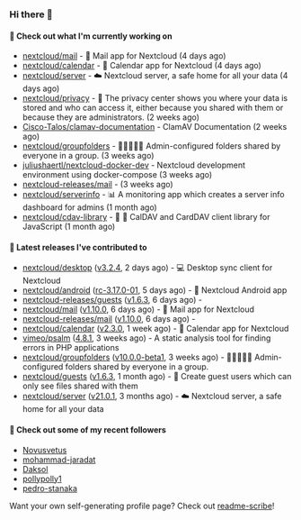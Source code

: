 ### Hi there 👋

#### 👷 Check out what I'm currently working on

- [nextcloud/mail](https://github.com/nextcloud/mail) - 💌 Mail app for Nextcloud (4 days ago)
- [nextcloud/calendar](https://github.com/nextcloud/calendar) - 📆 Calendar app for Nextcloud (4 days ago)
- [nextcloud/server](https://github.com/nextcloud/server) - ☁️ Nextcloud server, a safe home for all your data (4 days ago)
- [nextcloud/privacy](https://github.com/nextcloud/privacy) - 🔑 The privacy center shows you where your data is stored and who can access it, either because you shared with them or because they are administrators. (2 weeks ago)
- [Cisco-Talos/clamav-documentation](https://github.com/Cisco-Talos/clamav-documentation) - ClamAV Documentation (2 weeks ago)
- [nextcloud/groupfolders](https://github.com/nextcloud/groupfolders) - 📁👩‍👩‍👧‍👦 Admin-configured folders shared by everyone in a group. (3 weeks ago)
- [juliushaertl/nextcloud-docker-dev](https://github.com/juliushaertl/nextcloud-docker-dev) - Nextcloud development environment using docker-compose (3 weeks ago)
- [nextcloud-releases/mail](https://github.com/nextcloud-releases/mail) -  (3 weeks ago)
- [nextcloud/serverinfo](https://github.com/nextcloud/serverinfo) - 📊 A monitoring app which creates a server info dashboard for admins (1 month ago)
- [nextcloud/cdav-library](https://github.com/nextcloud/cdav-library) - :date: 📇 CalDAV and CardDAV client library for JavaScript (1 month ago)

#### 🔭 Latest releases I've contributed to

- [nextcloud/desktop](https://github.com/nextcloud/desktop) ([v3.2.4](https://github.com/nextcloud/desktop/releases/tag/v3.2.4), 2 days ago) - 💻 Desktop sync client for Nextcloud
- [nextcloud/android](https://github.com/nextcloud/android) ([rc-3.17.0-01](https://github.com/nextcloud/android/releases/tag/rc-3.17.0-01), 5 days ago) - 📱 Nextcloud Android app
- [nextcloud-releases/guests](https://github.com/nextcloud-releases/guests) ([v1.6.3](https://github.com/nextcloud-releases/guests/releases/tag/v1.6.3), 6 days ago) - 
- [nextcloud/mail](https://github.com/nextcloud/mail) ([v1.10.0](https://github.com/nextcloud/mail/releases/tag/v1.10.0), 6 days ago) - 💌 Mail app for Nextcloud
- [nextcloud-releases/mail](https://github.com/nextcloud-releases/mail) ([v1.10.0](https://github.com/nextcloud-releases/mail/releases/tag/v1.10.0), 6 days ago) - 
- [nextcloud/calendar](https://github.com/nextcloud/calendar) ([v2.3.0](https://github.com/nextcloud/calendar/releases/tag/v2.3.0), 1 week ago) - 📆 Calendar app for Nextcloud
- [vimeo/psalm](https://github.com/vimeo/psalm) ([4.8.1](https://github.com/vimeo/psalm/releases/tag/4.8.1), 3 weeks ago) - A static analysis tool for finding errors in PHP applications
- [nextcloud/groupfolders](https://github.com/nextcloud/groupfolders) ([v10.0.0-beta1](https://github.com/nextcloud/groupfolders/releases/tag/v10.0.0-beta1), 3 weeks ago) - 📁👩‍👩‍👧‍👦 Admin-configured folders shared by everyone in a group.
- [nextcloud/guests](https://github.com/nextcloud/guests) ([v1.6.3](https://github.com/nextcloud/guests/releases/tag/v1.6.3), 1 month ago) - 🙈 Create guest users which can only see files shared with them
- [nextcloud/server](https://github.com/nextcloud/server) ([v21.0.1](https://github.com/nextcloud/server/releases/tag/v21.0.1), 3 months ago) - ☁️ Nextcloud server, a safe home for all your data

#### 👯 Check out some of my recent followers

- [Novusvetus](https://github.com/Novusvetus)
- [mohammad-jaradat](https://github.com/mohammad-jaradat)
- [Daksol](https://github.com/Daksol)
- [pollypolly1](https://github.com/pollypolly1)
- [pedro-stanaka](https://github.com/pedro-stanaka)

Want your own self-generating profile page? Check out [readme-scribe](https://github.com/muesli/readme-scribe)!
